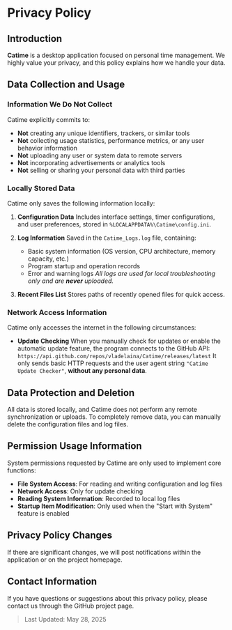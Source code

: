 # Privacy Policy

## Introduction

**Catime** is a desktop application focused on personal time management. We highly value your privacy, and this policy explains how we handle your data.

## Data Collection and Usage

### Information We Do **Not** Collect

Catime explicitly commits to:

* **Not** creating any unique identifiers, trackers, or similar tools
* **Not** collecting usage statistics, performance metrics, or any user behavior information
* **Not** uploading any user or system data to remote servers
* **Not** incorporating advertisements or analytics tools
* **Not** selling or sharing your personal data with third parties

### Locally Stored Data

Catime only saves the following information locally:

1. **Configuration Data**
   Includes interface settings, timer configurations, and user preferences, stored in `%LOCALAPPDATA%\Catime\config.ini`.

2. **Log Information**
   Saved in the `Catime_Logs.log` file, containing:

   * Basic system information (OS version, CPU architecture, memory capacity, etc.)
   * Program startup and operation records
   * Error and warning logs
     *All logs are used for local troubleshooting only and are **never** uploaded.*

3. **Recent Files List**
   Stores paths of recently opened files for quick access.

### Network Access Information

Catime only accesses the internet in the following circumstances:

* **Update Checking**
  When you manually check for updates or enable the automatic update feature, the program connects to the GitHub API:
  `https://api.github.com/repos/vladelaina/Catime/releases/latest`
  It only sends basic HTTP requests and the user agent string `"Catime Update Checker"`, **without any personal data**.

## Data Protection and Deletion

All data is stored locally, and Catime does not perform any remote synchronization or uploads.
To completely remove data, you can manually delete the configuration files and log files.

## Permission Usage Information

System permissions requested by Catime are only used to implement core functions:

* **File System Access**: For reading and writing configuration and log files
* **Network Access**: Only for update checking
* **Reading System Information**: Recorded to local log files
* **Startup Item Modification**: Only used when the "Start with System" feature is enabled

## Privacy Policy Changes

If there are significant changes, we will post notifications within the application or on the project homepage.

## Contact Information

If you have questions or suggestions about this privacy policy, please contact us through the GitHub project page.

> Last Updated: May 28, 2025
